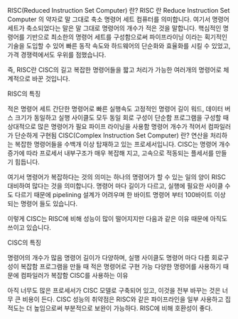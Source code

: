 RISC(Reduced Instruction Set Computer) 란?
RISC 란 Reduce Instruction Set Computer 의 약자로 말 그대로 축소 명령어 세트 컴퓨터를 의미합니다.
여기서 명령어 세트가 축소되었다는 말은 말 그대로 명령어의 개수가 적은 것을 말합니다. 핵심적인 명령어를 기반으로 최소한의 명령어 세트를 구성함으로써 파이프라이닝 이라는 획기적인 기술을 도입할 수 있어 빠른 동작 속도와 하드웨어의 단순화와 효율화를 시킬 수 있었고, 가격 경쟁력에서도 우위를 점했습니다.

즉, RISC란 CISC의 길고 복잡한 명령어들을 짧고 처리가 가능한 여러개의 명령어로 체계적으로 바꾼 것입니다.

RISC의 특징

적은 명령어 세트
간단한 명령어로 빠른 실행속도
고정적인 명령어 길이
워드, 데이터 버스 크기가 동일하고 실행 사이클도 모두 동일
회로 구성이 단순함
프로그램을 구성할 때 상대적으로 많은 명령어가 필요
파이프 라이닝을 사용함
명령어 개수가 적어서 컴파일러가 단순하게 구현됨
CISC(Complex Instruction Set Computer) 란?
연산을 처리하는 복잡한 명령어들을 수백개 이상 탑재하고 있는 프로세서입니다. CISC는 명령어 개수 증가에 따라 프로세서 내부구조가 매우 복잡해 지고, 고속으로 적동되는 플세서를 만들기 힘듭니다.

여기서 명령어가 복잡하다는 것의 의미는 하나의 명령어가 할 수 있는 일의 양이 RISC 대비하여 많다는 것을 의미합니다. 명령어 마다 길이가 다르고, 실행에 필요한 사이클 수도 다르기 때문에 pipelining 설계가 어려우며 한 바이트 명령어 부터 100바이트 이상되는 명령어 들도 있습니다.

이렇게 CISC는 RISC에 비해 성능이 많이 떨어지지만 다음과 같은 이유 때문에 아직도 쓰이고 있습니다.

CISC의 특징

명령어의 개수가 많음
명령어 길이가 다양하며, 실행 사이클도 명령어 마다 다름
회로구성이 복잡함
프로그램을 만들 때 적은 명령어로 구현 가능
다양한 명령어를 사용하기 때문에 컴파일러가 복잡함
CISC를 사용하는 이유

아직 너무도 많은 프로세서가 CISC 모델로 구축되어 있고, 이것을 전부 바꾸는 것은 너무 큰 비용이 든다.
CISC 성능의 취약점은 RISC와 같은 파이프라인을 일부 사용하고 집적도는 더 높임으로써 부분적으로 보완이 가능하다.
RISC에 비해 호환성이 좋다.
